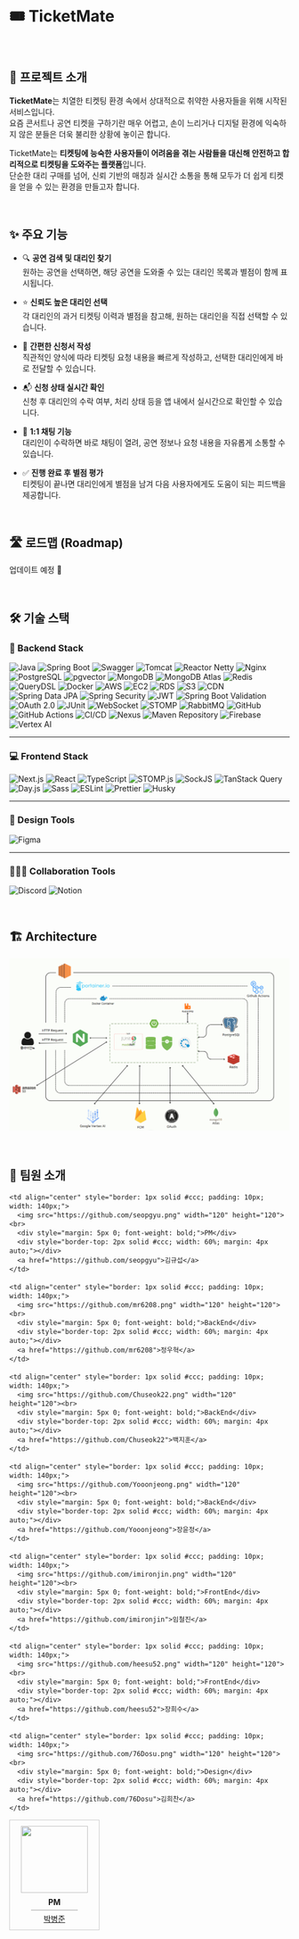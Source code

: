 # 🎟️ TicketMate  

<br>

## 📌 프로젝트 소개

**TicketMate**는 치열한 티켓팅 환경 속에서 상대적으로 취약한 사용자들을 위해 시작된 서비스입니다.  
요즘 콘서트나 공연 티켓을 구하기란 매우 어렵고, 손이 느리거나 디지털 환경에 익숙하지 않은 분들은 더욱 불리한 상황에 놓이곤 합니다.

TicketMate는 **티켓팅에 능숙한 사용자들이 어려움을 겪는 사람들을 대신해 안전하고 합리적으로 티켓팅을 도와주는 플랫폼**입니다.  
단순한 대리 구매를 넘어, 신뢰 기반의 매칭과 실시간 소통을 통해 모두가 더 쉽게 티켓을 얻을 수 있는 환경을 만들고자 합니다.

<br>

## ✨ 주요 기능

- 🔍 **공연 검색 및 대리인 찾기**  
  원하는 공연을 선택하면, 해당 공연을 도와줄 수 있는 대리인 목록과 별점이 함께 표시됩니다.

- ⭐ **신뢰도 높은 대리인 선택**  
  각 대리인의 과거 티켓팅 이력과 별점을 참고해, 원하는 대리인을 직접 선택할 수 있습니다.

- 📝 **간편한 신청서 작성**  
  직관적인 양식에 따라 티켓팅 요청 내용을 빠르게 작성하고, 선택한 대리인에게 바로 전달할 수 있습니다.

- 📬 **신청 상태 실시간 확인**  
  신청 후 대리인의 수락 여부, 처리 상태 등을 앱 내에서 실시간으로 확인할 수 있습니다.

- 💬 **1:1 채팅 기능**  
  대리인이 수락하면 바로 채팅이 열려, 공연 정보나 요청 내용을 자유롭게 소통할 수 있습니다.

- ✅ **진행 완료 후 별점 평가**  
  티켓팅이 끝나면 대리인에게 별점을 남겨 다음 사용자에게도 도움이 되는 피드백을 제공합니다.  

<br>

## 🛣️ 로드맵 (Roadmap)

업데이트 예정 🚧  

<br>

## 🛠 기술 스택

### 🎯 Backend Stack
![Java](https://img.shields.io/badge/Java-007396?style=flat&logo=openjdk&logoColor=white)
![Spring Boot](https://img.shields.io/badge/Spring%20Boot-6DB33F?style=flat&logo=springboot&logoColor=white)
![Swagger](https://img.shields.io/badge/Swagger-85EA2D?style=flat&logo=swagger&logoColor=black)
![Tomcat](https://img.shields.io/badge/Tomcat-F8DC75?style=flat&logo=apachetomcat&logoColor=black)
![Reactor Netty](https://img.shields.io/badge/Reactor%20Netty-00BCD4?style=flat)
![Nginx](https://img.shields.io/badge/Nginx-009639?style=flat&logo=nginx&logoColor=white)
![PostgreSQL](https://img.shields.io/badge/PostgreSQL-336791?style=flat&logo=postgresql&logoColor=white)
![pgvector](https://img.shields.io/badge/pgvector-005?style=flat)
![MongoDB](https://img.shields.io/badge/MongoDB-47A248?style=flat&logo=mongodb&logoColor=white)
![MongoDB Atlas](https://img.shields.io/badge/MongoDB%20Atlas-4DB33D?style=flat)
![Redis](https://img.shields.io/badge/Redis-DC382D?style=flat&logo=redis&logoColor=white)
![QueryDSL](https://img.shields.io/badge/QueryDSL-404D59?style=flat)
![Docker](https://img.shields.io/badge/Docker-2496ED?style=flat&logo=docker&logoColor=white)
![AWS](https://img.shields.io/badge/AWS-FF9900?style=flat&logo=amazonaws&logoColor=white)
![EC2](https://img.shields.io/badge/EC2-FF9900?style=flat&logo=amazonec2&logoColor=white)
![RDS](https://img.shields.io/badge/RDS-527FFF?style=flat)
![S3](https://img.shields.io/badge/S3-569A31?style=flat)
![CDN](https://img.shields.io/badge/CDN-gray?style=flat)
![Spring Data JPA](https://img.shields.io/badge/Spring%20Data%20JPA-59666C?style=flat)
![Spring Security](https://img.shields.io/badge/Spring%20Security-6DB33F?style=flat)
![JWT](https://img.shields.io/badge/JWT-black?style=flat)
![Spring Boot Validation](https://img.shields.io/badge/Validation-6DB33F?style=flat)
![OAuth 2.0](https://img.shields.io/badge/OAuth2.0-orange?style=flat)
![JUnit](https://img.shields.io/badge/JUnit5-25A162?style=flat&logo=java&logoColor=white)
![WebSocket](https://img.shields.io/badge/WebSocket-333?style=flat)
![STOMP](https://img.shields.io/badge/STOMP-blue?style=flat)
![RabbitMQ](https://img.shields.io/badge/RabbitMQ-FF6600?style=flat&logo=rabbitmq&logoColor=white)
![GitHub](https://img.shields.io/badge/GitHub-181717?style=flat&logo=github&logoColor=white)
![GitHub Actions](https://img.shields.io/badge/GitHub%20Actions-2088FF?style=flat&logo=githubactions&logoColor=white)
![CI/CD](https://img.shields.io/badge/CI%2FCD-0A0A0A?style=flat)
![Nexus](https://img.shields.io/badge/Nexus-1B1918?style=flat)
![Maven Repository](https://img.shields.io/badge/Maven-CC0000?style=flat&logo=apachemaven&logoColor=white)
![Firebase](https://img.shields.io/badge/Firebase-FFCA28?style=flat&logo=firebase&logoColor=black)
![Vertex AI](https://img.shields.io/badge/Vertex%20AI-4285F4?style=flat&logo=googlecloud&logoColor=white)

---

### 💻 Frontend Stack
![Next.js](https://img.shields.io/badge/Next.js-000000?style=flat&logo=next.js&logoColor=white)
![React](https://img.shields.io/badge/React-61DAFB?style=flat&logo=react&logoColor=black)
![TypeScript](https://img.shields.io/badge/TypeScript-3178C6?style=flat&logo=typescript&logoColor=white)
![STOMP.js](https://img.shields.io/badge/STOMP.js-0033A0?style=flat)
![SockJS](https://img.shields.io/badge/SockJS-FF6600?style=flat)
![TanStack Query](https://img.shields.io/badge/TanStack%20Query-FF4154?style=flat)
![Day.js](https://img.shields.io/badge/Day.js-black?style=flat)
![Sass](https://img.shields.io/badge/Sass-CC6699?style=flat&logo=sass&logoColor=white)
![ESLint](https://img.shields.io/badge/ESLint-4B32C3?style=flat&logo=eslint&logoColor=white)
![Prettier](https://img.shields.io/badge/Prettier-F7B93E?style=flat&logo=prettier&logoColor=black)
![Husky](https://img.shields.io/badge/Husky-5D3EBC?style=flat)

---

### 🎨 Design Tools
![Figma](https://img.shields.io/badge/Figma-F24E1E?style=flat&logo=figma&logoColor=white)

---

### 🧑‍🤝‍🧑 Collaboration Tools
![Discord](https://img.shields.io/badge/Discord-5865F2?style=flat&logo=discord&logoColor=white)
![Notion](https://img.shields.io/badge/Notion-000000?style=flat&logo=notion&logoColor=white)  

<br>

## 🏗 Architecture

![Architecture Diagram](./architecture.png)  

<br>

## 👥 팀원 소개

<table>
  <tr>
    <td align="center" style="border: 1px solid #ccc; padding: 10px; width: 140px;">
      <img src="https://github.com/byungjjun.png" width="120" height="120"><br>
      <div style="margin: 5px 0; font-weight: bold;">PM</div>
      <div style="border-top: 2px solid #ccc; width: 60%; margin: 4px auto;"></div>
      <a href="https://github.com/byungjjun">박병준</a>
    </td>
    
    <td align="center" style="border: 1px solid #ccc; padding: 10px; width: 140px;">
      <img src="https://github.com/seopgyu.png" width="120" height="120"><br>
      <div style="margin: 5px 0; font-weight: bold;">PM</div>
      <div style="border-top: 2px solid #ccc; width: 60%; margin: 4px auto;"></div>
      <a href="https://github.com/seopgyu">김규섭</a>
    </td>

    <td align="center" style="border: 1px solid #ccc; padding: 10px; width: 140px;">
      <img src="https://github.com/mr6208.png" width="120" height="120"><br>
      <div style="margin: 5px 0; font-weight: bold;">BackEnd</div>
      <div style="border-top: 2px solid #ccc; width: 60%; margin: 4px auto;"></div>
      <a href="https://github.com/mr6208">정우혁</a>
    </td>

    <td align="center" style="border: 1px solid #ccc; padding: 10px; width: 140px;">
      <img src="https://github.com/Chuseok22.png" width="120" height="120"><br>
      <div style="margin: 5px 0; font-weight: bold;">BackEnd</div>
      <div style="border-top: 2px solid #ccc; width: 60%; margin: 4px auto;"></div>
      <a href="https://github.com/Chuseok22">백지훈</a>
    </td>

    <td align="center" style="border: 1px solid #ccc; padding: 10px; width: 140px;">
      <img src="https://github.com/Yooonjeong.png" width="120" height="120"><br>
      <div style="margin: 5px 0; font-weight: bold;">BackEnd</div>
      <div style="border-top: 2px solid #ccc; width: 60%; margin: 4px auto;"></div>
      <a href="https://github.com/Yooonjeong">장윤정</a>
    </td>

    <td align="center" style="border: 1px solid #ccc; padding: 10px; width: 140px;">
      <img src="https://github.com/imironjin.png" width="120" height="120"><br>
      <div style="margin: 5px 0; font-weight: bold;">FrontEnd</div>
      <div style="border-top: 2px solid #ccc; width: 60%; margin: 4px auto;"></div>
      <a href="https://github.com/imironjin">임철진</a>
    </td>

    <td align="center" style="border: 1px solid #ccc; padding: 10px; width: 140px;">
      <img src="https://github.com/heesu52.png" width="120" height="120"><br>
      <div style="margin: 5px 0; font-weight: bold;">FrontEnd</div>
      <div style="border-top: 2px solid #ccc; width: 60%; margin: 4px auto;"></div>
      <a href="https://github.com/heesu52">장희수</a>
    </td>

    <td align="center" style="border: 1px solid #ccc; padding: 10px; width: 140px;">
      <img src="https://github.com/76Dosu.png" width="120" height="120"><br>
      <div style="margin: 5px 0; font-weight: bold;">Design</div>
      <div style="border-top: 2px solid #ccc; width: 60%; margin: 4px auto;"></div>
      <a href="https://github.com/76Dosu">김희찬</a>
    </td>
  </tr>
</table>

<br>
